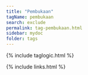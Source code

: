 ```yaml
---
title: "Pembukaan"
tagName: pembukaan
search: exclude
permalink: tag-pembukaan.html
sidebar: mydoc
folder: tags
---
```

{% include taglogic.html %}

{% include links.html %}